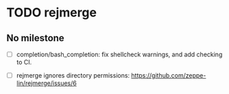 TODO rejmerge
=============


No milestone
------------
  - [ ] completion/bash_completion:
  fix shellcheck warnings, and add checking to CI.

  - [ ] rejmerge ignores directory permissions:
  https://github.com/zeppe-lin/rejmerge/issues/6
